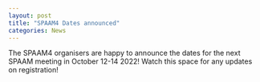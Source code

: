 ```yaml
---
layout: post
title: "SPAAM4 Dates announced"
categories: News
---
```


The SPAAM4 organisers are happy to announce the dates for the next SPAAM meeting in October 12-14 2022! Watch this space for any updates on registration!